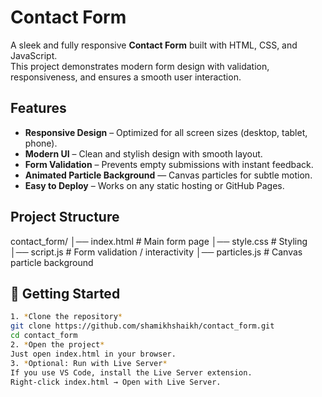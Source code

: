 # Contact Form  

A sleek and fully responsive **Contact Form** built with HTML, CSS, and JavaScript.  
This project demonstrates modern form design with validation, responsiveness, and ensures a smooth user interaction.

## Features  

- **Responsive Design** – Optimized for all screen sizes (desktop, tablet, phone).
- **Modern UI** – Clean and stylish design with smooth layout.  
- **Form Validation** – Prevents empty submissions with instant feedback.  
- **Animated Particle Background** — Canvas particles for subtle motion.
- **Easy to Deploy** – Works on any static hosting or GitHub Pages.  

## Project Structure
contact_form/
│── index.html # Main form page
│── style.css # Styling
│── script.js # Form validation / interactivity
│── particles.js # Canvas particle background

## 🚀 Getting Started 
   ```bash
1. *Clone the repository*  
git clone https://github.com/shamikhshaikh/contact_form.git
cd contact_form
2. *Open the project*
Just open index.html in your browser.
3. *Optional: Run with Live Server*
If you use VS Code, install the Live Server extension.
Right-click index.html → Open with Live Server.
